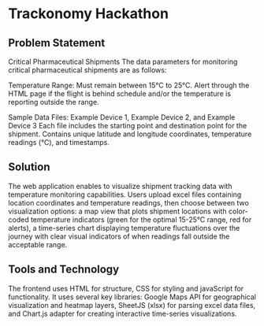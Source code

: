 # Trackonomy Hackathon

## Problem Statement
Critical Pharmaceutical Shipments
The data parameters for monitoring critical pharmaceutical shipments are as follows:

Temperature Range: Must remain between 15°C to 25°C.
Alert through the HTML page if the flight is behind schedule and/or the temperature is reporting outside the range.

Sample Data Files: Example Device 1, Example Device 2, and Example Device 3
Each file includes the starting point and destination point for the shipment. Contains unique latitude and longitude coordinates, temperature readings (°C), and timestamps.

## Solution
The web application enables to visualize shipment tracking data with temperature monitoring capabilities. Users upload excel files containing location coordinates and temperature readings, then choose between two visualization options: a map view that plots shipment locations with color-coded temperature indicators (green for the optimal 15-25°C range, red for alerts),  a time-series chart displaying temperature fluctuations over the journey with clear visual indicators of when readings fall outside the acceptable range. 

## Tools and Technology
The frontend uses HTML for structure, CSS for styling and javaScript for functionality. It uses several key libraries: Google Maps API for geographical visualization and heatmap layers, SheetJS (xlsx) for parsing excel data files, and Chart.js adapter for creating interactive time-series visualizations.

